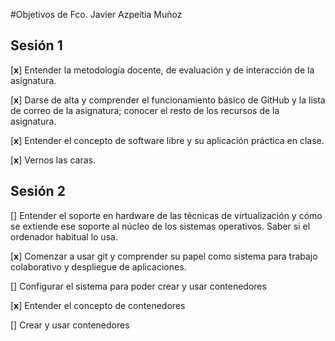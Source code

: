 #Objetivos de Fco. Javier Azpeitia Muñoz Sesión 1---------[**x**] Entender la metodología docente, de evaluación y de interacción de la asignatura.  [**x**] Darse de alta y comprender el funcionamiento básico de GitHub y la lista de correo de la asignatura; conocer el resto de los recursos de la asignatura.  [**x**] Entender el concepto de software libre y su aplicación práctica en clase.  [**x**] Vernos las caras.    Sesión 2----------[] Entender el soporte en hardware de las técnicas de virtualización y cómo se extiende ese soporte al núcleo de los sistemas operativos. Saber si el ordenador habitual lo usa. [**x**] Comenzar a usar git y comprender su papel como sistema para trabajo colaborativo y despliegue de aplicaciones.  [] Configurar el sistema para poder crear y usar contenedores  [**x**] Entender el concepto de contenedores  [] Crear y usar contenedores